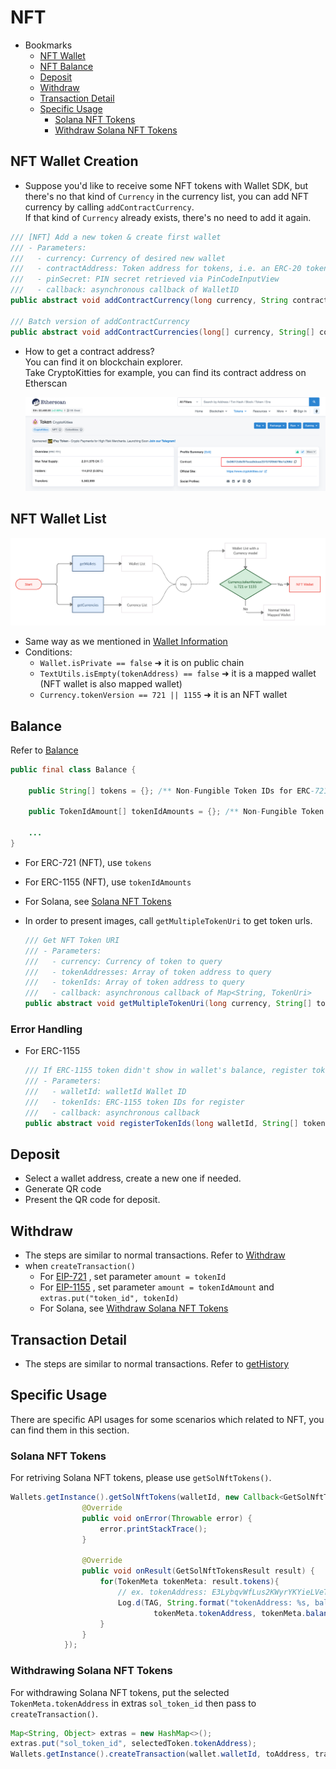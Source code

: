 # NFT

- Bookmarks
  - [NFT Wallet](#nft-wallet-creation)
  - [NFT Balance](#balance)
  - [Deposit](#deposit)
  - [Withdraw](#withdraw)
  - [Transaction Detail](#transaction-detail)
  - [Specific Usage](#specific-usage)
    - [Solana NFT Tokens](#solana-nft-tokens)
    - [Withdraw Solana NFT Tokens](#withdrawing-solana-nft-tokens)

## NFT Wallet Creation

- Suppose you'd like to receive some NFT tokens with Wallet SDK, but there's no that kind of `Currency` in the currency list, you can add NFT currency by calling `addContractCurrency`.  
If that kind of `Currency` already exists, there's no need to add it again.

```java
/// [NFT] Add a new token & create first wallet
/// - Parameters:
///   - currency: Currency of desired new wallet
///   - contractAddress: Token address for tokens, i.e. an ERC-20 token wallet maps to an Ethereum wallet
///   - pinSecret: PIN secret retrieved via PinCodeInputView
///   - callback: asynchronous callback of WalletID
public abstract void addContractCurrency(long currency, String contractAddress, PinSecret pinSecret, Callback<AddContractCurrenciesResult> callback);

/// Batch version of addContractCurrency
public abstract void addContractCurrencies(long[] currency, String[] contractAddresses, PinSecret pinSecret, Callback<AddContractCurrenciesResult> callback);
```

- How to get a contract address?  
You can find it on blockchain explorer.  
Take CryptoKitties for example, you can find its contract address on Etherscan

  ![img](images/sdk_guideline/nft_etherscan_1.png)

## NFT Wallet List

![img](images/sdk_guideline/nft_wallets.jpg)

- Same way as we mentioned in [Wallet Information](wallets.md#wallet-information)
- Conditions:
  - `Wallet.isPrivate == false` ➜ it is on public chain
  - `TextUtils.isEmpty(tokenAddress) == false` ➜ it is a mapped wallet (NFT wallet is also mapped wallet)
  - `Currency.tokenVersion == 721 || 1155` ➜ it is an NFT wallet

## Balance

Refer to [Balance](wallets.md#getbalances)

```java
public final class Balance {

    public String[] tokens = {}; /** Non-Fungible Token IDs for ERC-721*/

    public TokenIdAmount[] tokenIdAmounts = {}; /** Non-Fungible Token ID and amounts for ERC-1155 */

    ...
}
```

- For ERC-721 (NFT), use `tokens`
- For ERC-1155 (NFT), use `tokenIdAmounts`
- For Solana, see [Solana NFT Tokens](#solana-nft-tokens)

- In order to present images, call `getMultipleTokenUri` to get token urls.
  
  ```java
  /// Get NFT Token URI
  /// - Parameters:
  ///   - currency: Currency of token to query
  ///   - tokenAddresses: Array of token address to query
  ///   - tokenIds: Array of token address to query
  ///   - callback: asynchronous callback of Map<String, TokenUri>
  public abstract void getMultipleTokenUri(long currency, String[] tokenAddresses, String[]  tokenIds, Callback<GetMultipleTokenUriResult> callback);
  ```

### Error Handling

- For ERC-1155

  ```java
  /// If ERC-1155 token didn't show in wallet's balance, register token ID manually make them in track
  /// - Parameters:
  ///   - walletId: walletId Wallet ID
  ///   - tokenIds: ERC-1155 token IDs for register
  ///   - callback: asynchronous callback
  public abstract void registerTokenIds(long walletId, String[] tokenIds, Callback<RegisterTokenIdsResult> callback);
  ```

## Deposit

- Select a wallet address, create a new one if needed.
- Generate QR code
- Present the QR code for deposit.

## Withdraw

- The steps are similar to normal transactions. Refer to [Withdraw](transaction.md#withdraw)
- when `createTransaction()`
  - For [EIP-721](https://eips.ethereum.org/EIPS/eip-721) , set parameter `amount = tokenId`
  - For [EIP-1155](https://eips.ethereum.org/EIPS/eip-1155) , set parameter `amount = tokenIdAmount` and `extras.put("token_id", tokenId)`
  - For Solana, see [Withdraw Solana NFT Tokens](#withdrawing-solana-nft-tokens)

## Transaction Detail

- The steps are similar to normal transactions. Refer to [getHistory](transaction.md#gethistory)

## Specific Usage
There are specific API usages for some scenarios which related to NFT, you can find them in this section.

### Solana NFT Tokens
For retriving Solana NFT tokens, please use `getSolNftTokens()`.
```java
Wallets.getInstance().getSolNftTokens(walletId, new Callback<GetSolNftTokensResult>() {
                @Override
                public void onError(Throwable error) {
                    error.printStackTrace();
                }

                @Override
                public void onResult(GetSolNftTokensResult result) {
                    for(TokenMeta tokenMeta: result.tokens){
                        // ex. tokenAddress: E3LybqvWfLus2KWyrYKYieLVeT6ENpE4znqkMZ9CTrPH, balance: 17, supply: 100, tokenStandard: Unknown
                        Log.d(TAG, String.format("tokenAddress: %s, balance: %s, supply: %s, tokenStandard: %s",
                                tokenMeta.tokenAddress, tokenMeta.balance, tokenMeta.supply, tokenMeta.tokenStandard));
                    }
                }
            });
```
### Withdrawing Solana NFT Tokens
For withdrawing Solana NFT tokens, put the selected `TokenMeta.tokenAddress` in extras `sol_token_id` then pass to `createTransaction()`.
```java
Map<String, Object> extras = new HashMap<>();
extras.put("sol_token_id", selectedToken.tokenAddress);
Wallets.getInstance().createTransaction(wallet.walletId, toAddress, transactionAmount, fee, desc, pinSecret, extras, callback);
```
